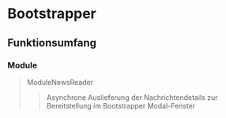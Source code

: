 # Bootstrapper

## Funktionsumfang

### Module

> ModuleNewsReader 
>> Asynchrone Auslieferung der Nachrichtendetails zur Bereitstellung im Bootstrapper Modal-Fenster